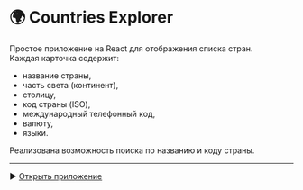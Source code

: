 # 🌍 Countries Explorer

Простое приложение на React для отображения списка стран.  
Каждая карточка содержит:

- название страны,
- часть света (континент),
- столицу,
- код страны (ISO),
- международный телефонный код,
- валюту,
- языки.

Реализована возможность поиска по названию и коду страны.

---

▶️ [Открыть приложение](https://<твой-username>.github.io/exode-countries)
